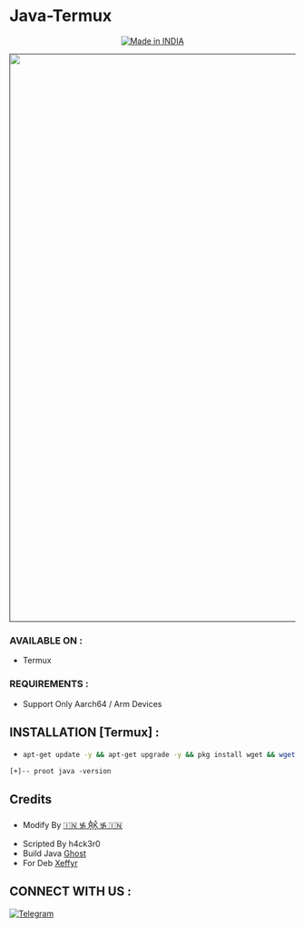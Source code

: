 # Java-Termux


<p align="center">
<a href="https://t.me/rktechnoindians"><img title="Made in INDIA" src="https://img.shields.io/badge/MADE%20IN-INDIA-SCRIPT?colorA=%23ff8100&colorB=%23017e40&colorC=%23ff0000&style=for-the-badge"></a>
</p>

<p align="center">
<p align="center">
 <a href=""><img src="https://user-images.githubusercontent.com/46929618/174643191-77dc1f24-ac45-48da-a285-d166b0979854.png" width="1000" hight="300"></a>
</p>


### AVAILABLE ON :

* Termux

### REQUIREMENTS :

* Support Only Aarch64 / Arm Devices

## INSTALLATION [Termux] :

* ```bash
  apt-get update -y && apt-get upgrade -y && pkg install wget && wget https://github.com/h4ck3r0/Java-termux/releases/download/javafix.sh/javafix.sh && bash javafix.sh
```
[+]-- proot java -version
```
## Credits

* Modify By [🇮🇳 ࿗ Я͓̽K͓̽ ࿗ 🇮🇳](https://t.me/RK_TECHNO_INDIA)
* Scripted By h4ck3r0
* Build Java [Ghost](https://github.com/ghost)
* For Deb [Xeffyr](https://github.com/xeffyr)

## CONNECT WITH US :

[![Telegram](https://img.shields.io/badge/TELEGRAM-CHANNEL-red?style=for-the-badge&logo=telegram)](https://t.me/rktechnoindians)
